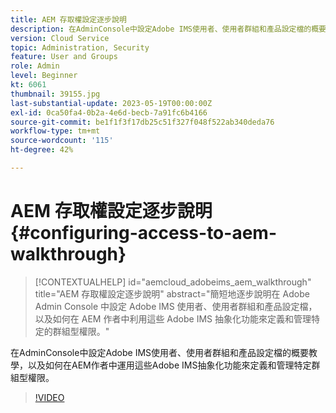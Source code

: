 ```yaml
---
title: AEM 存取權設定逐步說明
description: 在AdminConsole中設定Adobe IMS使用者、使用者群組和產品設定檔的概要教學，以及如何在AEM作者中運用這些Adobe IMS抽象化功能來定義和管理特定群組型權限。
version: Cloud Service
topic: Administration, Security
feature: User and Groups
role: Admin
level: Beginner
kt: 6061
thumbnail: 39155.jpg
last-substantial-update: 2023-05-19T00:00:00Z
exl-id: 0ca50fa4-0b2a-4e6d-becb-7a91fc6b4166
source-git-commit: be1f1f3f17db25c51f327f048f522ab340deda76
workflow-type: tm+mt
source-wordcount: '115'
ht-degree: 42%

---
```


# AEM 存取權設定逐步說明 {#configuring-access-to-aem-walkthrough}

>[!CONTEXTUALHELP]
>id="aemcloud_adobeims_aem_walkthrough"
>title="AEM 存取權設定逐步說明"
>abstract="簡短地逐步說明在 Adobe Admin Console 中設定 Adobe IMS 使用者、使用者群組和產品設定檔，以及如何在 AEM 作者中利用這些 Adobe IMS 抽象化功能來定義和管理特定的群組型權限。"

在AdminConsole中設定Adobe IMS使用者、使用者群組和產品設定檔的概要教學，以及如何在AEM作者中運用這些Adobe IMS抽象化功能來定義和管理特定群組型權限。

>[!VIDEO](https://video.tv.adobe.com/v/39155?quality=12&learn=on)
